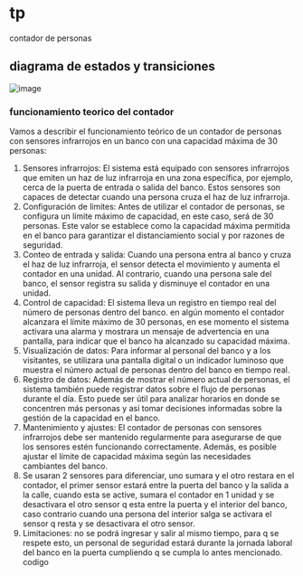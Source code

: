 # tp
contador de personas
## diagrama de estados y transiciones
                                                                                                                     
![image](https://github.com/juanalain97/tp/assets/145404492/9680e1dd-2be0-497f-9414-222fd9b77904)
 

### funcionamiento teorico del contador
Vamos a describir el funcionamiento teórico de un contador de personas con sensores infrarrojos en un banco con una capacidad máxima de 30 personas:
1.	Sensores infrarrojos: El sistema está equipado con sensores infrarrojos que emiten un haz de luz infrarroja en una zona específica, por ejemplo, cerca de la puerta de entrada o salida del banco. Estos sensores son capaces de detectar cuando una persona cruza el haz de luz infrarroja.
2.	Configuración de límites: Antes de utilizar el contador de personas, se configura un límite máximo de capacidad, en este caso, será de 30 personas. Este valor se establece como la capacidad máxima permitida en el banco para garantizar el distanciamiento social y por razones de seguridad.
3.	Conteo de entrada y salida: Cuando una persona entra al banco y cruza el haz de luz infrarroja, el sensor detecta el movimiento y aumenta el contador en una unidad. Al contrario, cuando una persona sale del banco, el sensor registra su salida y disminuye el contador en una unidad.
4.	Control de capacidad: El sistema lleva un registro en tiempo real del número de personas dentro del banco. en algún momento el contador alcanzara el límite máximo de 30 personas, en ese momento el sistema activara una alarma y mostrara un mensaje de advertencia en una pantalla, para indicar que el banco ha alcanzado su capacidad máxima.
5.	Visualización de datos: Para informar al personal del banco y a los visitantes, se utilizara una pantalla digital o un indicador luminoso que muestra el número actual de personas dentro del banco en tiempo real.
6.	Registro de datos: Además de mostrar el número actual de personas, el sistema también puede registrar datos sobre el flujo de personas durante el día. Esto puede ser útil para analizar horarios en donde se concentren más personas y asi tomar decisiones informadas sobre la gestión de la capacidad en el banco.
7.	Mantenimiento y ajustes: El contador de personas con sensores infrarrojos debe ser mantenido regularmente para asegurarse de que los sensores estén funcionando correctamente. Además, es posible ajustar el límite de capacidad máxima según las necesidades cambiantes del banco.
8.	Se usaran 2 sensores para diferenciar, uno sumara y el otro restara en el contador, el primer sensor estará entre la puerta del banco y la salida a la calle, cuando esta se active, sumara el contador en 1 unidad y se desactivara el otro sensor q esta entre la puerta y el interior del banco,  caso contrario cuando una persona del interior salga se activara el sensor q resta y se desactivara el otro sensor.
9.	Limitaciones: no se podrá ingresar y salir al mismo tiempo, para q se respete esto, un personal de seguridad estará durante la jornada laboral del banco en la puerta  cumpliendo q se cumpla lo antes mencionado. 
   codigo
